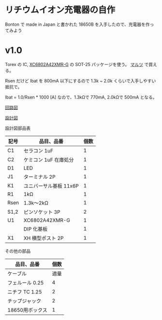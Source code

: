 # リチウムイオン充電器の自作

Bonton で made in Japan と書かれた 18650B を入手したので、充電器を作ってみよう

# v1.0

Torex の IC, 
[XC6802A42XMR-G](https://product.torexsemi.com/ja/series/xc6802)
の SOT-25 パッケージを使う。
[マルツ](https://www.marutsu.co.jp/pc/i/2585649/)
で買える。

Rsen だけど Ibat を 800mA 以下にするので 1.3k ~ 2.0k くらいで入手しやすい抵抗で。

Ibat = 1.0/Rsen * 1000 [A] なので、1.3kΩで 770mA, 2.0kΩで 500mA となる。

[回路図](./kicad/LiIonCharger1.0/LiIonCharger1.0.pdf)

[設計図](./librecad/LiIonCharger1.0.pdf)

設計図部品表

| 記号 | 品目、品番             | 個数 |
| ---  | ---                    | ---  |
| C1   | セラコン 1uF           | 1    |
| C2   | ケミコン 1uF 在庫処分  | 1    |
| D1   | LED                    | 1    |
| J1   | ターミナル 2P          | 1    |
| K1   | ユニバーサル基板 11x6P | 1    |
| R1   | 1kΩ                   | 1    |
| Rsen | 1.3k〜2kΩ             | 1    |
| S1,2 | ピンソケット 3P        | 2    |
| U1   | XC6802A42XMR-G         | 1    |
|      | DIP 化基板             | 1    |
| X1   | XH 横型ポスト 2P       | 1    |

その他の部品

| 品目、品番     | 個数 |
| ---            | --- |
| ケーブル       | 適量 |
| フェルール 0.25 | 4  |
| ニチフ TC 1.25 | 2   |
| チップジャック | 2   |
| 18650用ボックス | 1  |
